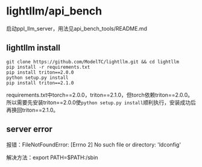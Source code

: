 # lightllm/api_bench

启动ppl_llm_server，用法见api_bench_tools/README.md

## lightllm install

```shell
git clone https://github.com/ModelTC/lightllm.git && cd lightllm
pip install -r requirements.txt
pip install triton==2.0.0
python setup.py install
pip install triton==2.1.0
```

requirements.txt中torch==2.0.0，triton==2.1.0，但torch依赖triton==2.0.0。所以需要先安装triton==2.0.0使`python setup.py install`顺利执行，安装成功后再换回triton==2.1.0。

## server error

报错：FileNotFoundError: [Errno 2] No such file or directory: 'ldconfig'

解决方法：export PATH=$PATH:/sbin

